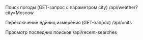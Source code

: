 Поиск погоды (GET-запрос с параметром city)
/api/weather?city=Moscow

Переключение единиц измерения (GET-запрос)
/api/units

Просмотр последних поисков
/api/recent-searches
